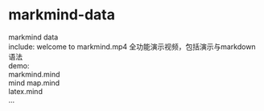 # markmind-data  
markmind data  
include:
     welcome to markmind.mp4  全功能演示视频，包括演示与markdown语法  
     demo:  
         markmind.mind  
         mind map.mind  
         latex.mind  
         ...  
     
 
